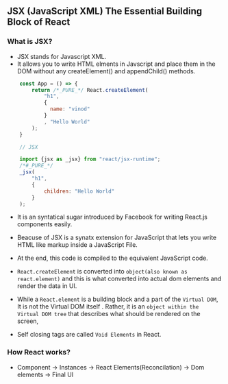 ## JSX (JavaScript XML) The Essential Building Block of React

### What is JSX?

- JSX stands for Javascript XML.
- It allows you to write HTML elments in Javscript and place them in the DOM without any createElement() and appendChild() methods.

```javascript
    const App = () => {
        return /*_PURE_*/ React.createElement(
            "h1",
            {
              name: "vinod"
            }
            , "Hello World"
        );
    }

    // JSX

    import {jsx as _jsx} from "react/jsx-runtime";
    /*#_PURE_*/ 
    _jsx(
        "h1",
        {
            children: "Hello World"
        }
    );
```
- It is an syntatical sugar introduced by Facebook for writing React.js components easily.
- Beacuse of JSX is a synatx extension for JavaScript that lets you write HTML like markup inside a JavaScript File.
- At the end, this code is compiled to the equivalent JavaScript code.

- `React.createElement` is converted into `object(also known as react.element)` and this is what converted into actual dom elements and render the data in UI.

- While a `React.element` is a building block and a part of the `Virtual DOM`, It is not the Virtual DOM itself . Rather, it is an `object within the Virtual DOM tree` that describes what should be rendered on the screen,

- Self closing tags are called `Void Elements` in React.

### How React works?
- Component -> Instances -> React Elements(Reconcilation) -> Dom elements -> Final UI

